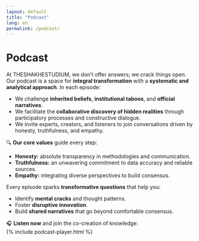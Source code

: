 ```yaml
---
layout: default
title: "Podcast"
lang: en
permalink: /podcast/
---
```


# Podcast

At THESHAKHESTUDIUM, we don’t offer answers; we crack things open. Our podcast is a space for **integral transformation** with a **systematic and analytical approach**. In each episode:

- We challenge **inherited beliefs**, **institutional taboos**, and **official narratives**.  
- We facilitate the **collaborative discovery of hidden realities** through participatory processes and constructive dialogue.  
- We invite experts, creators, and listeners to join conversations driven by honesty, truthfulness, and empathy.

🔍 **Our core values** guide every step:  
- **Honesty:** absolute transparency in methodologies and communication.  
- **Truthfulness:** an unwavering commitment to data accuracy and reliable sources.  
- **Empathy:** integrating diverse perspectives to build consensus.

Every episode sparks **transformative questions** that help you:  
- Identify **mental cracks** and thought patterns.  
- Foster **disruptive innovation**.  
- Build **shared narratives** that go beyond comfortable consensus.

🎧 **Listen now** and join the co-creation of knowledge:  
{% include podcast-player.html %}
